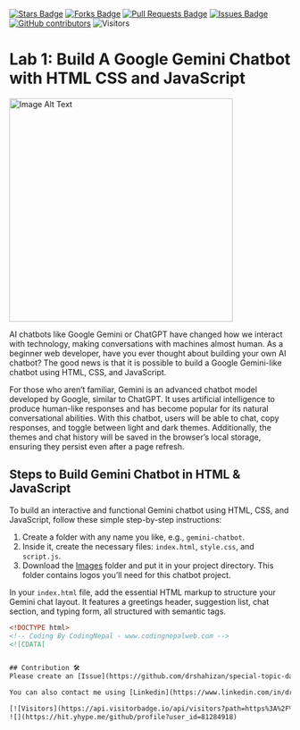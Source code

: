 <a href="https://github.com/drshahizan/special-topic-data-engineering/stargazers"><img src="https://img.shields.io/github/stars/drshahizan/special-topic-data-engineering" alt="Stars Badge"/></a>
<a href="https://github.com/drshahizan/special-topic-data-engineering/network/members"><img src="https://img.shields.io/github/forks/drshahizan/special-topic-data-engineering" alt="Forks Badge"/></a>
<a href="https://github.com/drshahizan/special-topic-data-engineering/pulls"><img src="https://img.shields.io/github/issues-pr/drshahizan/special-topic-data-engineering" alt="Pull Requests Badge"/></a>
<a href="https://github.com/drshahizan/special-topic-data-engineering/issues"><img src="https://img.shields.io/github/issues/drshahizan/special-topic-data-engineering" alt="Issues Badge"/></a>
<a href="https://github.com/drshahizan/special-topic-data-engineering/graphs/contributors"><img alt="GitHub contributors" src="https://img.shields.io/github/contributors/drshahizan/special-topic-data-engineering?color=2b9348"></a>
![Visitors](https://api.visitorbadge.io/api/visitors?path=https%3A%2F%2Fgithub.com%2Fdrshahizan%2Fspecial-topic-data-engineering&labelColor=%23d9e3f0&countColor=%23697689&style=flat)

# Lab 1: **Build A Google Gemini Chatbot with HTML CSS and JavaScript**

<a href="https://github.com/drshahizan/special-topic-data-engineering/blob/main/materials/chatbot.md">
<img src="https://www.codingnepalweb.com/wp-content/uploads/2024/07/Build-A-Google-Gemini-Chatbot-with-HTML-CSS-and-JavaScript-Home.jpg" alt="Image Alt Text"  height="400">
</a>

AI chatbots like Google Gemini or ChatGPT have changed how we interact with technology, making conversations with machines almost human. As a beginner web developer, have you ever thought about building your own AI chatbot? The good news is that it is possible to build a Google Gemini-like chatbot using HTML, CSS, and JavaScript.

For those who aren’t familiar, Gemini is an advanced chatbot model developed by Google, similar to ChatGPT. It uses artificial intelligence to produce human-like responses and has become popular for its natural conversational abilities. With this chatbot, users will be able to chat, copy responses, and toggle between light and dark themes. Additionally, the themes and chat history will be saved in the browser’s local storage, ensuring they persist even after a page refresh.

## **Steps to Build Gemini Chatbot in HTML & JavaScript**

To build an interactive and functional Gemini chatbot using HTML, CSS, and JavaScript, follow these simple step-by-step instructions:

1. Create a folder with any name you like, e.g., `gemini-chatbot`.
2. Inside it, create the necessary files: `index.html`, `style.css`, and `script.js`.
3. Download the [Images](https://codingnepalweb.com/custom-projects/gemini-clone-html-css-javascript-images.zip) folder and put it in your project directory. This folder contains logos you’ll need for this chatbot project.

In your `index.html` file, add the essential HTML markup to structure your Gemini chat layout. It features a greetings header, suggestion list, chat section, and typing form, all structured with semantic tags.

```html
<!DOCTYPE html>
<!-- Coding By CodingNepal - www.codingnepalweb.com -->
<![CDATA[


## Contribution 🛠️
Please create an [Issue](https://github.com/drshahizan/special-topic-data-engineering/issues) for any improvements, suggestions or errors in the content.

You can also contact me using [Linkedin](https://www.linkedin.com/in/drshahizan/) for any other queries or feedback.

[![Visitors](https://api.visitorbadge.io/api/visitors?path=https%3A%2F%2Fgithub.com%2Fdrshahizan&labelColor=%23697689&countColor=%23555555&style=plastic)](https://visitorbadge.io/status?path=https%3A%2F%2Fgithub.com%2Fdrshahizan)
![](https://hit.yhype.me/github/profile?user_id=81284918)
